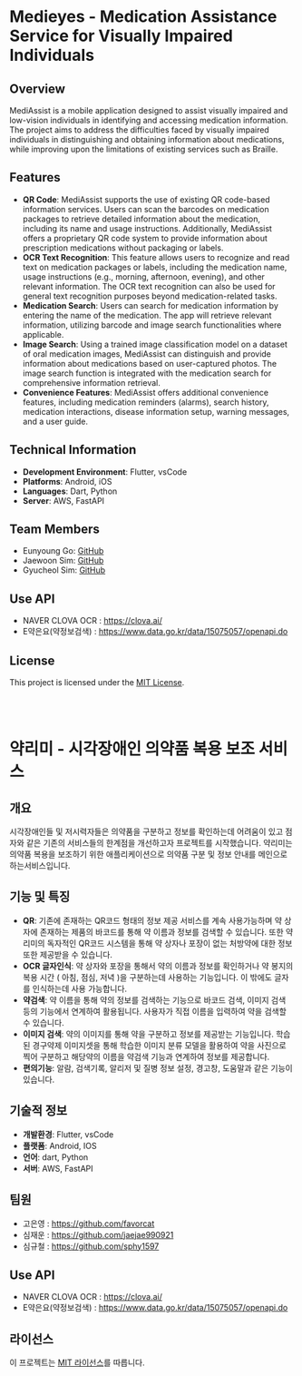 
# Medieyes - Medication Assistance Service for Visually Impaired Individuals

## Overview

MediAssist is a mobile application designed to assist visually impaired and low-vision individuals in identifying and accessing medication information. The project aims to address the difficulties faced by visually impaired individuals in distinguishing and obtaining information about medications, while improving upon the limitations of existing services such as Braille.

## Features

-   **QR Code**: MediAssist supports the use of existing QR code-based information services. Users can scan the barcodes on medication packages to retrieve detailed information about the medication, including its name and usage instructions. Additionally, MediAssist offers a proprietary QR code system to provide information about prescription medications without packaging or labels.
-   **OCR Text Recognition**: This feature allows users to recognize and read text on medication packages or labels, including the medication name, usage instructions (e.g., morning, afternoon, evening), and other relevant information. The OCR text recognition can also be used for general text recognition purposes beyond medication-related tasks.
-   **Medication Search**: Users can search for medication information by entering the name of the medication. The app will retrieve relevant information, utilizing barcode and image search functionalities where applicable.
-   **Image Search**: Using a trained image classification model on a dataset of oral medication images, MediAssist can distinguish and provide information about medications based on user-captured photos. The image search function is integrated with the medication search for comprehensive information retrieval.
-   **Convenience Features**: MediAssist offers additional convenience features, including medication reminders (alarms), search history, medication interactions, disease information setup, warning messages, and a user guide.

## Technical Information

-   **Development Environment**: Flutter, vsCode
-   **Platforms**: Android, iOS
-   **Languages**: Dart, Python
-   **Server**: AWS, FastAPI

## Team Members

-   Eunyoung Go: [GitHub](https://github.com/favorcat)
-   Jaewoon Sim: [GitHub](https://github.com/jaejae990921)
-   Gyucheol Sim: [GitHub](https://github.com/sphy1597)

## Use API

-   NAVER CLOVA OCR : https://clova.ai/
-  E약은요(약정보검색) : https://www.data.go.kr/data/15075057/openapi.do

## License

This project is licensed under the [MIT License](https://chat.openai.com/path/to/license).

<br>
<br>

# 약리미 - 시각장애인 의약품 복용 보조 서비스

## 개요
 시각장애인들 및 저시력자들은 의약품을 구분하고 정보를 확인하는데 어려움이 있고 점자와 같은 기존의 서비스들의 한계점을 개선하고자 프로젝트를 시작했습니다. 약리미는 의약품 복용을 보조하기 위한 애플리케이션으로 의약품 구분 및 정보 안내를 메인으로 하는서비스입니다.
  

## 기능 및 특징
- **QR**: 기존에 존재하는 QR코드 형태의 정보 제공 서비스를 계속 사용가능하며 약 상자에 존재하는 제품의 바코드를 통해 약 이름과 정보를 검색할 수 있습니다. 또한 약리미의 독자적인 QR코드 시스템을 통해 약 상자나 포장이 없는 처방약에 대한 정보 또한 제공받을 수 있습니다.  
- **OCR 글자인식**: 약 상자와 포장을 통해서 약의 이름과 정보를 확인하거나 약 봉지의 복용 시간 ( 아침, 점심, 저녁 )을 구분하는데 사용하는 기능입니다. 이 밖에도 글자를 인식하는데 사용 가능합니다. 
- **약검색**: 약 이름을 통해 약의 정보를 검색하는 기능으로 바코드 검색, 이미지 검색 등의 기능에서 연계하여 활용됩니다. 사용자가 직접 이름을 입력하여 약을 검색할 수 있습니다.
- **이미지 검색**: 약의 이미지를 통해 약을 구분하고 정보를 제공받는 기능입니다. 학습된 경구약제 이미지셋을 통해 학습한 이미지 분류 모델을 활용하여 약을 사진으로 찍어 구분하고 해당약의 이름을 약검색 기능과 연계하여 정보를 제공합니다. 
- **편의기능**: 알람, 검색기록, 알리저 및 질병 정보 설정, 경고창, 도움말과 같은 기능이 있습니다. 

## 기술적 정보
- **개발환경**: Flutter, vsCode
- **플랫폼**: Android, IOS
- **언어**: dart, Python
- **서버**: AWS, FastAPI


## 팀원  
- 고은영 : https://github.com/favorcat
- 심재운 : https://github.com/jaejae990921
- 심규철 : https://github.com/sphy1597


## Use API

-   NAVER CLOVA OCR : https://clova.ai/
-  E약은요(약정보검색) : https://www.data.go.kr/data/15075057/openapi.do

## 라이선스
이 프로젝트는 [MIT 라이선스](/path/to/license)를 따릅니다.
